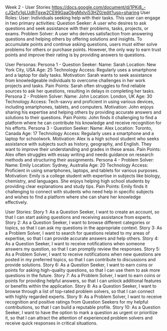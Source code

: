 Week 2 - User Stories https://docs.google.com/document/d/1PKi8_-cJQxfv1gLUdhTgxw2CE99GaaObgMxlvi53HZ0/edit?usp=sharing
User Roles:
User: Individuals seeking help with their tasks. 
This user can engage in two primary activities: 
Question Seeker: A user who desires to ask questions and seek assistance with their problems, tasks, projects, or exams. 
Problem Solver: A user who derives satisfaction from answering questions and helping others by offering solutions and insights. 
To accumulate points and continue asking questions, users must either solve problems for others or purchase points. However, the only way to earn trust points and improve their rating is by providing answers to questions.

User Personas:
Persona 1 - Question Seeker:
Name: Sarah
Location: New York City, USA
Age: 25
Technology Access: Regularly uses a smartphone and a laptop for daily tasks.
Motivation: Sarah wants to seek assistance from knowledgeable individuals to overcome challenges in her work projects and tasks.
Pain Points: Sarah often struggles to find reliable sources to ask her questions, resulting in delays in completing her tasks.
Persona 2 - Problem Solver:
Name: John
Location: London, UK
Age: 30
Technology Access: Tech-savvy and proficient in using various devices, including smartphones, tablets, and computers.
Motivation: John enjoys sharing his expertise and helping others by providing accurate answers and solutions to their questions.
Pain Points: John finds it challenging to find a platform where he can contribute his knowledge and receive recognition for his efforts.
Persona 3 - Question Seeker:
Name: Alex
Location: Toronto, Canada
Age: 17
Technology Access: Regularly uses a smartphone and a laptop for schoolwork.
Motivation: Alex is a high school student who seeks assistance with subjects such as history, geography, and English. They want to improve their understanding and grades in these areas.
Pain Points: Alex often struggles with essay writing and needs guidance on research methods and structuring their assignments.
Persona 4 - Problem Solver:
Name: Emily
Location: Sydney, Australia
Age: 20
Technology Access: Proficient in using smartphones, laptops, and tablets for various purposes.
Motivation: Emily is a college student with expertise in subjects like biology, chemistry, and languages. She enjoys helping high school students by providing clear explanations and study tips.
Pain Points: Emily finds it challenging to connect with students who need help in specific subjects and wishes to find a platform where she can share her knowledge effectively.

User Stories:
Story 1: As a Question Seeker, I want to create an account, so that I can start asking questions and receiving assistance from experts. 
Story 2: As a Question Seeker, I want to browse different categories or topics, so that I can ask my questions in the appropriate context. 
Story 3: As a Problem Solver, I want to search for questions related to my areas of expertise, so that I can provide accurate answers and help others. 
Story 4: As a Question Seeker, I want to receive notifications when someone answers my question, so that I can promptly review the responses. 
Story 5: As a Problem Solver, I want to receive notifications when new questions are posted in my preferred topics, so that I can contribute to discussions and provide solutions. 
Story 6: As a Question Seeker, I want to earn coins or points for asking high-quality questions, so that I can use them to ask more questions in the future. 
Story 7: As a Problem Solver, I want to earn coins or points for providing helpful answers, so that I can unlock additional features or benefits within the application. 
Story 8: As a Question Seeker, I want to browse through a list of top-rated problem solvers, so that I can connect with highly regarded experts. 
Story 9: As a Problem Solver, I want to receive recognition and positive ratings from Question Seekers for my helpful contributions, so that I can build a reputable profile.
Story 10: As a Question Seeker, I want to have the option to mark a question as urgent or prioritize it, so that I can attract the attention of experienced problem solvers and receive quick responses in critical situations.
